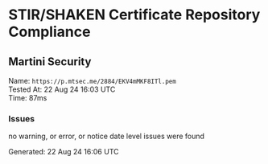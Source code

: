 # STIR/SHAKEN Certificate Repository Compliance

## Martini Security

Name: `https://p.mtsec.me/2884/EKV4mMKF8ITl.pem`\
Tested At: 22 Aug 24 16:03 UTC\
Time: 87ms

### Issues

no warning, or error, or notice date level issues were found

Generated: 22 Aug 24 16:06 UTC